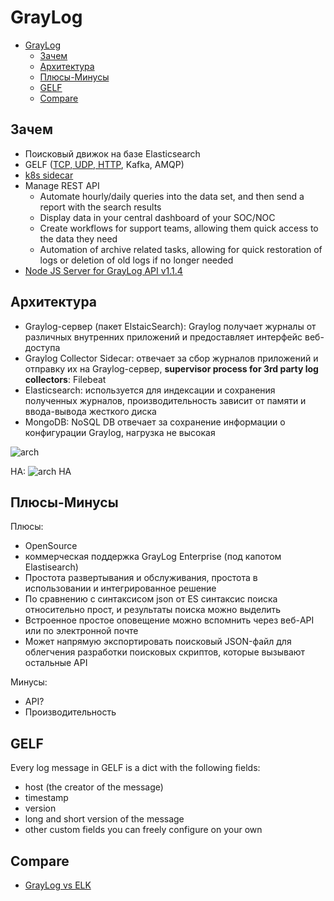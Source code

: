 # GrayLog

- [GrayLog](#graylog)
	- [Зачем](#зачем)
	- [Архитектура](#архитектура)
	- [Плюсы-Минусы](#плюсы-минусы)
	- [GELF](#gelf)
	- [Compare](#compare)

## Зачем

- Поисковый движок на базе Elasticsearch
- GELF ([TCP, UDP, HTTP](https://www.programmersought.com/article/85357770876/), Kafka, AMQP)
- [k8s sidecar](https://habr.com/ru/post/557200/)
- Manage REST API
  - Automate hourly/daily queries into the data set, and then send a report with the search results
  - Display data in your central dashboard of your SOC/NOC
  - Create workflows for support teams, allowing them quick access to the data they need
  - Automation of archive related tasks, allowing for quick restoration of logs or deletion of old logs if no longer needed
- [Node JS Server for GrayLog API v1.1.4](https://github.com/kolomiichenko/graylog-api)

## Архитектура

- Graylog-сервер (пакет ElstaicSearch): Graylog получает журналы от различных внутренних приложений и предоставляет интерфейс веб-доступа
- Graylog Collector Sidecar: отвечает за сбор журналов приложений и отправку их на Graylog-сервер, __supervisor process for 3rd party log collectors__: Filebeat 
- Elasticsearch: используется для индексации и сохранения полученных журналов, производительность зависит от памяти и ввода-вывода жесткого диска
- MongoDB: NoSQL DB отвечает за сохранение информации о конфигурации Graylog, нагрузка не высокая

![arch](https://russianblogs.com/images/450/09bb39e0719eed753f9714e60933bbca.png)

HA:
![arch HA](https://russianblogs.com/images/234/92c7723e145af2b440e601d8342ee94a.png)

## Плюсы-Минусы

Плюсы:

- OpenSource
- коммерческая поддержка GrayLog Enterprise (под капотом Elastisearch)
- Простота развертывания и обслуживания, простота в использовании и интегрированное решение
- По сравнению с синтаксисом json от ES синтаксис поиска относительно прост, и результаты поиска можно выделить
- Встроенное простое оповещение можно вспомнить через веб-API или по электронной почте
- Может напрямую экспортировать поисковый JSON-файл для облегчения разработки поисковых скриптов, которые вызывают остальные API

Минусы:

- API?
- Производительность

## GELF

Every log message in GELF is a dict with the following fields:

- host (the creator of the message)
- timestamp
- version
- long and short version of the message
- other custom fields you can freely configure on your own

## Compare

- [GrayLog vs ELK](https://russianblogs.com/article/404130660/)
